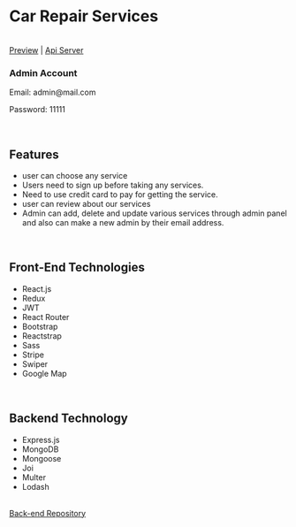<h1>Car Repair Services</h1>
<br>
<a href="https://car-repair-service-bd.web.app/" target='_blank'>Preview</a> | <a href="https://evening-reef-50770.herokuapp.com/" target='_blank'>Api Server</a>
<br>
<h3>Admin Account</h3>
<p>Email: admin@mail.com</p>
<p>Password: 11111</p>
<br>
<h2>Features</h2>
 <ul>
   <li>user can choose any service</li>
   <li>Users need to sign up before taking any services.</li>
   <li>Need to use credit card to pay for getting the service.</li>
   <li>user can review about our services</li>
   <li>Admin can add, delete and update various services through admin panel and also can make a new admin by their email address.</li>
</ul>
<br>
 <h2>Front-End Technologies</h2>
  <ul>
    <li>React.js</li>
    <li>Redux</li>
    <li>JWT</li>
    <li>React Router</li>
    <li>Bootstrap</li>
    <li>Reactstrap</li>
    <li>Sass</li>
    <li>Stripe</li>
    <li>Swiper</li>
    <li>Google Map</li>
  </ul>
  <br>
  <h2>Backend Technology</h2>
   <ul>
    <li>Express.js</li>
    <li>MongoDB</li>
    <li>Mongoose</li>
    <li>Joi</li>
    <li>Multer</li>
    <li>Lodash</li>
  </ul>
<br>
<a href="https://github.com/naisannovel/car-repair-services-server" target='_blank'>Back-end Repository</a>
